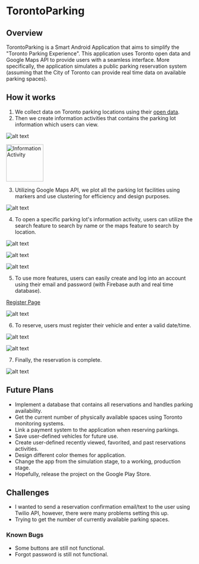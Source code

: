 # TorontoParking

## Overview
TorontoParking is a Smart Android Application that aims to simplify the "Toronto Parking Experience". This application uses Toronto open data and Google Maps API to provide users with a seamless interface. More specifically, the application simulates a public parking reservation system (assuming that the City of Toronto can provide real time data on available parking spaces).

## How it works

1. We collect data on Toronto parking locations using their [open data](https://open.toronto.ca/dataset/parking-lot-facilities/).
2. Then we create information activities that contains the parking lot information which users can view.

![alt text](https://github.com/kxnoun/TorontoParking/blob/main/README_images/information_page.jpg "Information Activity")

<img src="https://github.com/kxnoun/TorontoParking/blob/main/README_images/information_page.jpg" alt="Information Activity" width="100"/>

3. Utilizing Google Maps API, we plot all the parking lot facilities using markers and use clustering for efficiency and design purposes.

![alt text](https://github.com/kxnoun/TorontoParking/blob/main/README_images/main_page.jpg "Clustering")

4. To open a specific parking lot's information activity, users can utilize the search feature to search by name or the maps feature to search by location.

![alt text](https://github.com/kxnoun/TorontoParking/blob/main/README_images/clicked_marker_page.jpg "Clicked Marker")

![alt text](https://github.com/kxnoun/TorontoParking/blob/main/README_images/search_page.jpg "Search Feature")

![alt text](https://github.com/kxnoun/TorontoParking/blob/main/README_images/search_button_page.jpg "Search Click Feature")

5. To use more features, users can easily create and log into an account using their email and password (with Firebase auth and real time database).

[Register Page](https://github.com/kxnoun/TorontoParking/blob/main/README_images/register_page.jpg)

![alt text](https://github.com/kxnoun/TorontoParking/blob/main/README_images/login_page.jpg "Login Page")

6. To reserve, users must register their vehicle and enter a valid date/time.

![alt text](https://github.com/kxnoun/TorontoParking/blob/main/README_images/vehicle_register_page.jpg "Vehicle Registration")

![alt text](https://github.com/kxnoun/TorontoParking/blob/main/README_images/date_register_page.jpg "Date and Time")

7. Finally, the reservation is complete.

![alt text](https://github.com/kxnoun/TorontoParking/blob/main/README_images/confirmation_page.jpg "Confirmation Page")

## Future Plans

- Implement a database that contains all reservations and handles parking availability.
- Get the current number of physically available spaces using Toronto monitoring systems.
- Link a payment system to the application when reserving parkings.
- Save user-defined vehicles for future use.
- Create user-defined recently viewed, favorited, and past reservations activities.
- Design different color themes for application.
- Change the app from the simulation stage, to a working, production stage.
- Hopefully, release the project on the Google Play Store.

## Challenges

- I wanted to send a reservation confirmation email/text to the user using Twilio API, however, there were many problems setting this up. 
- Trying to get the number of currently available parking spaces.

### Known Bugs

- Some buttons are still not functional.
- Forgot password is still not functional. 
